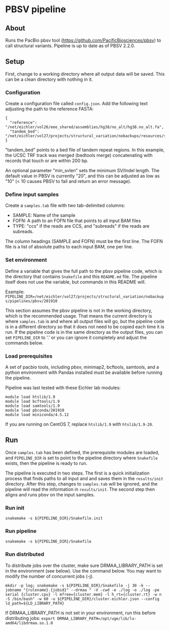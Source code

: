 # PBSV pipeline

## About

Runs the PacBio pbsv tool (https://github.com/PacificBiosciences/pbsv) to call structural variants. Pipeline is up to
date as of PBSV 2.2.0.

## Setup

First, change to a working directory where all output data will be saved. This can be a clean directory with nothing in
it.

### Configuration

Create a configuration file called `config.json`. Add the following text adjusting the path to the reference FASTA:

```
{
  "reference": "/net/eichler/vol26/eee_shared/assemblies/hg38/no_alt/hg38.no_alt.fa",
  "tandem_bed": "/net/eichler/vol27/projects/structural_variation/nobackups/resources/svpop/data/anno/trf/trf_regions_200_0.bed",
}
```

"tandem_bed" points to a bed file of tandem repeat regions. In this example, the UCSC TRF track was merged (bedtools merge)
concatenating with records that touch or are within 200 bp.

An optional parameter "min_svlen" sets the minimum SV/Indel length. The default value in PBSV is currently "20", and this
can be adjusted as low as "10" (< 10 causes PBSV to fail and return an error message).


### Define input samples

Create a `samples.tab` file with two tab-delimited columns:

* SAMPLE: Name of the sample
* FOFN: A path to an FOFN file that points to all input BAM files
* TYPE: "ccs" if the reads are CCS, and "subreads" if the reads are subreads.

The column headings (SAMPLE and FOFN) must be the first line. The FOFN file is a list of absolute paths to each input
BAM, one per line.

### Set environment

Define a variable that gives the full path to the pbsv pipeline code, which is the directory that contains `Snakefile`
and this `README.md` file. The pipeline itself does not use the variable, but commands in this README will.

Example:
`PIPELINE_DIR=/net/eichler/vol27/projects/structural_variation/nobackups/pipelines/pbsv/201910`

This section assumes the pbsv pipeline is not in the working directory, which is the recommended usage. That means the
current directory is where `samples.tab` is and where all output files will go, but the pipeline code is in
a different directory so that it does not need to be copied each time it is run. If the pipeline code is in the same
directory as the output files, you can set `PIPELINE_DIR` to '.' or you can ignore it completely and adjust the commands
below.

### Load prerequisites

A set of pacbio tools, including pbsv, minimap2, bcftools, samtools, and a python environment with Pandas installed must
be available before running the pipeline.

Pipeline was last tested with these Eichler lab modules:
```
module load htslib/1.9
module load bcftools/1.9
module load samtools/1.9
module load pbconda/201910
module load miniconda/4.5.12
```

If you are running on CentOS 7, replace `htslib/1.9` with `htslib/1.9-20`.


## Run

Once `samples.tab` has been defined, the prerequisite modules are loaded, and `PIPELINE_DIR` is set to point to the
pipeline directory where `Snakefile` exists, then the pipeline is ready to run.

The pipeline is executed in two steps. The first is a quick initialization process that finds paths to all input and
and saves them in the `results/init` directory. After this step, changes to `samples.tab` will be ignored, and the
pipeline will read the information in `results/init`. The second step then aligns and runs pbsv on the input samples.

### Run init

`snakemake -s ${PIPELINE_DIR}/Snakefile.init`

### Run pipeline

`snakemake -s ${PIPELINE_DIR}/Snakefile`


### Run distributed

To distribute jobs over the cluster, make sure DRMAA_LIBRARY_PATH is set in the environment (see below). Use the command
below. You may want to modify the number of concurrent jobs (-j).

`mkdir -p log; snakemake -s ${PIPELINE_DIR}/Snakefile -j 30 -k --jobname "{rulename}.{jobid}" --drmaa " -V -cwd -e ./log -o ./log -pe serial {cluster.cpu} -l mfree={cluster.mem} -l h_rt={cluster.rt} -w n -S /bin/bash" -w 60 -u ${PIPELINE_DIR}/cluster.eichler.json --config ld_path=${LD_LIBRARY_PATH}`

If DRMAA_LIBRARY_PATH is not set in your environment, run this before distributing jobs:
`export DRMAA_LIBRARY_PATH=/opt/uge/lib/lx-amd64/libdrmaa.so.1.0`

